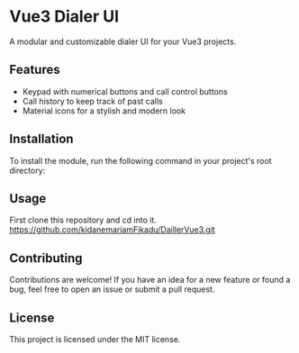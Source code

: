 # Vue3 Dialer UI

A modular and customizable dialer UI for your Vue3 projects.

## Features

- Keypad with numerical buttons and call control buttons
- Call history to keep track of past calls
- Material icons for a stylish and modern look

## Installation

To install the module, run the following command in your project's root directory:


## Usage

First clone this repository and cd into it.
https://github.com/kidanemariamFikadu/DaillerVue3.git



## Contributing
Contributions are welcome! If you have an idea for a new feature or found a bug, feel free to open an issue or submit a pull request.

## License
This project is licensed under the MIT license.
